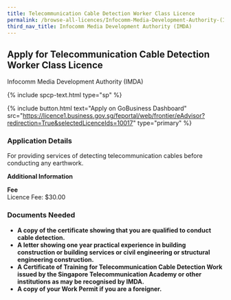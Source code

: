 ```yaml
---
title: Telecommunication Cable Detection Worker Class Licence
permalink: /browse-all-licences/Infocomm-Media-Development-Authority-(IMDA)/Telecommunication-Cable-Detection-Worker-Class-Licence
third_nav_title: Infocomm Media Development Authority (IMDA)
---
```


## Apply for Telecommunication Cable Detection Worker Class Licence

Infocomm Media Development Authority (IMDA)

{% include spcp-text.html type="sp" %}

{% include button.html text="Apply on GoBusiness Dashboard" src="https://licence1.business.gov.sg/feportal/web/frontier/eAdvisor?redirection=True&selectedLicenceIds=10017" type="primary" %}

### Application Details

<p>For providing services of detecting telecommunication cables before conducting any earthwork.</p>

**Additional Information**

<p><strong>Fee</strong><br />Licence Fee: $30.00</p>

### Documents Needed

<ul>
 <li><strong>A copy of the certificate showing that you are qualified to conduct cable detection.</strong></li>
 <li><strong>A letter showing one year practical experience in building construction or building services or civil engineering or structural engineering construction.</strong></li>
 <li><strong>A Certificate of Training for Telecommunication Cable Detection Work issued by the Singapore Telecommunication Academy or other institutions as may be recognised by IMDA.</strong></li>
 <li><strong>A copy of your Work Permit if you are a foreigner.</strong></li>
 </ul>

